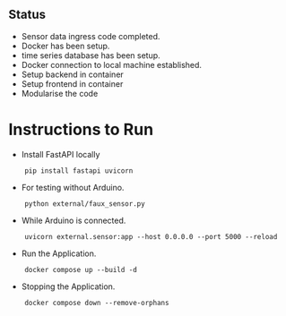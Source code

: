 ## Status

- Sensor data ingress code completed.
- Docker has been setup.
- time series database has been setup.
- Docker connection to local machine established.
- Setup backend in container
- Setup frontend in container
- Modularise the code


# Instructions to Run

- Install FastAPI locally

```
    pip install fastapi uvicorn
```

- For testing without Arduino.

```
    python external/faux_sensor.py
```

- While Arduino is connected.

```
    uvicorn external.sensor:app --host 0.0.0.0 --port 5000 --reload
```

- Run the Application.

```
    docker compose up --build -d
```

- Stopping the Application.

```
    docker compose down --remove-orphans
```

